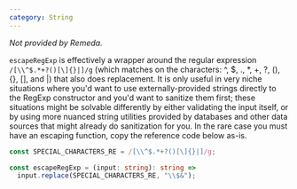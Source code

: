 ```yaml
---
category: String
---
```


_Not provided by Remeda._

`escapeRegExp` is effectively a wrapper around the regular expression
`/[\\^$.*+?()[\]{}|]/g` (which matches on the characters: ^, $, ., \*, +, ?, (),
{}, [], and |) that also does replacement. It is only useful in very niche
situations where you'd want to use externally-provided strings directly to the
RegExp constructor and you'd want to sanitize them first; these situations might
be solvable differently by either validating the input itself, or by using more
nuanced string utilities provided by databases and other data sources that might
already do sanitization for you. In the rare case you must have an escaping
function, copy the reference code below as-is.

```ts
const SPECIAL_CHARACTERS_RE = /[\\^$.*+?()[\]{}|]/g;

const escapeRegExp = (input: string): string =>
  input.replace(SPECIAL_CHARACTERS_RE, "\\$&");
```

